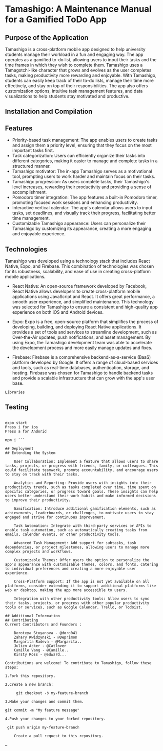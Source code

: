 # Tamashigo: A Maintenance Manual for a Gamified ToDo App
## Purpose of the Application

Tamashigo is a cross-platform mobile app designed to help university students manage their workload in a fun and engaging way. The app operates as a gamified to-do list, allowing users to input their tasks and the time frames in which they wish to complete them. Tamashigo uses a Tamagotchi-like character that grows and evolves as the user completes tasks, making productivity more rewarding and enjoyable. With Tamashigo, students can easily keep track of their to-do lists, manage their time more effectively, and stay on top of their responsibilities. The app also offers customization options, intuitive task management features, and data visualizations to help students stay motivated and productive.
## Installation and Compilation
## Features

  *  Priority-based task management: The app enables users to create tasks and assign them a priority level, ensuring that they focus on the most important tasks first.
  *  Task categorization: Users can efficiently organize their tasks into different categories, making it easier to manage and complete tasks in a structured manner.
  *  Tamashigo motivator: The in-app Tamashigo serves as a motivational tool, prompting users to work harder and maintain focus on their tasks.
  *  Tamashigo progression: As users complete tasks, their Tamashigo's level increases, rewarding their productivity and providing a sense of accomplishment.
  *  Pomodoro timer integration: The app features a built-in Pomodoro timer, promoting focused work sessions and enhancing productivity.
  *  Interactive vertical calendar: The app's calendar allows users to input tasks, set deadlines, and visually track their progress, facilitating better time management.
  *  Customizable Tamashigo appearance: Users can personalize their Tamashigo by customizing its appearance, creating a more engaging and enjoyable experience.

## Technologies

Tamashigo was developed using a technology stack that includes React Native, Expo, and Firebase. This combination of technologies was chosen for its robustness, scalability, and ease of use in creating cross-platform mobile applications.

  *  React Native: An open-source framework developed by Facebook, React Native allows developers to create cross-platform mobile applications using JavaScript and React. It offers great performance, a smooth user experience, and simplified maintenance. This technology was selected for Tamashigo to ensure a consistent and high-quality app experience on both iOS and Android devices.

  *  Expo: Expo is a free, open-source platform that simplifies the process of developing, building, and deploying React Native applications. It provides a set of tools and services to streamline development, such as Over-the-Air updates, push notifications, and asset management. By using Expo, the Tamashigo development team was able to accelerate the development process and more easily manage updates and fixes.

*    Firebase: Firebase is a comprehensive backend-as-a-service (BaaS) platform developed by Google. It offers a range of cloud-based services and tools, such as real-time databases, authentication, storage, and hosting. Firebase was chosen for Tamashigo to handle backend tasks and provide a scalable infrastructure that can grow with the app's user base.

    Libraries

## Testing

```npm start

expo start
Press i for ios
Press a for Andorid

npm i ```

## Deployment
## Extending the System

    User Collaboration: Implement a feature that allows users to share tasks, projects, or progress with friends, family, or colleagues. This could facilitate teamwork, promote accountability, and encourage users to stay on track with their tasks.

    Analytics and Reporting: Provide users with insights into their productivity trends, such as tasks completed over time, time spent on specific categories, or progress toward goals. These insights can help users better understand their work habits and make informed decisions to improve their productivity.

    Gamification: Introduce additional gamification elements, such as achievements, leaderboards, or challenges, to motivate users to stay engaged and strive for continuous improvement.

    Task Automation: Integrate with third-party services or APIs to enable task automation, such as automatically creating tasks from emails, calendar events, or other productivity tools.

    Advanced Task Management: Add support for subtasks, task dependencies, or project milestones, allowing users to manage more complex projects and workflows.

    Customizable Themes: Offer users the option to personalize the app's appearance with customizable themes, colors, and fonts, catering to individual preferences and creating a more enjoyable user experience.

    Cross-Platform Support: If the app is not yet available on all platforms, consider extending it to support additional platforms like web or desktop, making the app more accessible to users.

    Integration with other productivity tools: Allow users to sync their tasks, projects, or progress with other popular productivity tools or services, such as Google Calendar, Trello, or Todoist.

## Additional Information
## Contributing
Current Contributors and Founders :

    Doroteya Stoyanova - @doro041
    Zahary Kwidzynski - @Deprimon
    Margarita Radeva - @Margarita..
    Julien Acker - @Catlover
    Camille Vang - @Camille..
    Kirsty Ross - @edward...

Contributions are welcome! To contribute to Tamashigo, follow these steps:

1.Fork this repository.

2.Create a new branch:

     git checkout -b my-feature-branch

3.Make your changes and commit them.

git commit -m "My feature message"

4.Push your changes to your forked repository.

 git push origin my-feature-branch

    Create a pull request to this repository.

…
